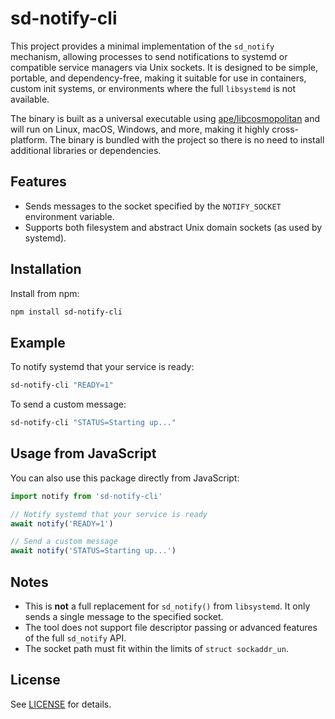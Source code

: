 # sd-notify-cli

This project provides a minimal implementation of the `sd_notify` mechanism, allowing processes to send notifications to systemd or compatible service managers via Unix sockets. It is designed to be simple, portable, and dependency-free, making it suitable for use in containers, custom init systems, or environments where the full `libsystemd` is not available.

The binary is built as a universal executable using [ape/libcosmopolitan](https://justine.lol/cosmopolitan/) and will run on Linux, macOS, Windows, and more, making it highly cross-platform. The binary is bundled with the project so there is no need to install additional libraries or dependencies.

## Features

- Sends messages to the socket specified by the `NOTIFY_SOCKET` environment variable.
- Supports both filesystem and abstract Unix domain sockets (as used by systemd).

## Installation

Install from npm:

```sh
npm install sd-notify-cli
```

## Example

To notify systemd that your service is ready:

```sh
sd-notify-cli "READY=1"
```

To send a custom message:

```sh
sd-notify-cli "STATUS=Starting up..."
```

## Usage from JavaScript

You can also use this package directly from JavaScript:

```js
import notify from 'sd-notify-cli'

// Notify systemd that your service is ready
await notify('READY=1')

// Send a custom message
await notify('STATUS=Starting up...')
```

## Notes

- This is **not** a full replacement for `sd_notify()` from `libsystemd`. It only sends a single message to the specified socket.
- The tool does not support file descriptor passing or advanced features of the full `sd_notify` API.
- The socket path must fit within the limits of `struct sockaddr_un`.

## License

See [LICENSE](LICENSE) for details.